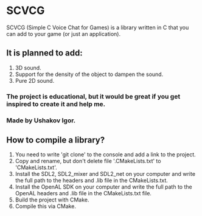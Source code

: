 # SCVCG
SCVCG (Simple C Voice Chat for Games) is a library written in C that you can add to your game (or just an application). 
## It is planned to add:
1. 3D sound.
2. Support for the density of the object to dampen the sound.
3. Pure 2D sound.

### The project is educational, but it would be great if you get inspired to create it and help me.
### Made by Ushakov Igor.


## How to compile a library?
1. You need to write 'git clone' to the console and add a link to the project.
2. Copy and rename, but don't delete file '.CMakeLists.txt' to 'CMakeLists.txt'.
3. Install the SDL2, SDL2_mixer and SDL2_net on your computer and write the full path to the headers and .lib file in the CMakeLists.txt.
4. Install the OpenAL SDK on your computer and write the full path to the OpenAL headers and .lib file in the CMakeLists.txt file.
5. Build the project with CMake.
6. Compile this via CMake.